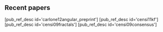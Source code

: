 
## Recent papers

[pub_ref_desc id='carlone12angular_preprint']
[pub_ref_desc id='censi11kf']
[pub_ref_desc id='censi09fractals']
[pub_ref_desc id='censi09consensus']